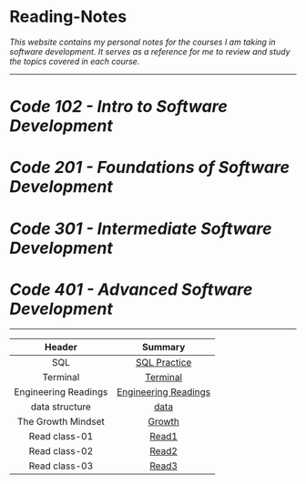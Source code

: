 # Reading-Notes

*This website contains my personal notes for the courses I am taking in software development. It serves as a reference for me to review and study the topics covered in each course.*

---

# ***Code 102 - Intro to Software Development***
# ***Code 201 - Foundations of Software Development***
# ***Code 301 - Intermediate Software Development***
# *Code 401 - Advanced Software Development*


---


|       Header       |             Summary             |
| :----------------: | :-----------------------------: |
|        SQL         |    [SQL Practice](./Sql.md)     |
|      Terminal      |    [Terminal](./Terminal.md)    |
| Engineering Readings|   [Engineering Readings](./Engineering-Readings.md)|
|   data structure    |       [data](./Data-Structures-and-Algorithms.md)       |
| The Growth Mindset | [Growth](./TheGrowthMindset.md) |
|   Read class-01    |       [Read1](./Read1.md)       |
|   Read class-02    |       [Read2](./Read2.md)       |
|   Read class-03    |       [Read3](./Read3.md)       |



